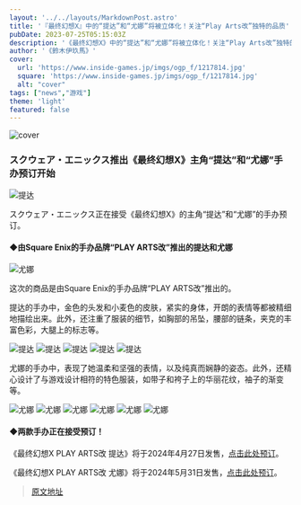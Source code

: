 ```yaml
---
layout: '../../layouts/MarkdownPost.astro'
title: '『最终幻想X』中的“提达”和“尤娜”将被立体化！关注“Play Arts改”独特的品质'
pubDate: 2023-07-25T05:15:03Z
description: '《最终幻想X》中的“提达”和“尤娜”将被立体化！关注“Play Arts改”独特的品质'
author: '《鈴木伊玖馬》'
cover:
  url: 'https://www.inside-games.jp/imgs/ogp_f/1217814.jpg'
  square: 'https://www.inside-games.jp/imgs/ogp_f/1217814.jpg'
  alt: "cover"
tags: ["news","游戏"]
theme: 'light'
featured: false
---
```


![cover](https://www.inside-games.jp/imgs/ogp_f/1217814.jpg)

### スクウェア・エニックス推出《最终幻想X》主角“提达”和“尤娜”手办预订开始

![提达](https://www.inside-games.jp/imgs/zoom/1217815.png)

スクウェア・エニックス正在接受《最终幻想X》的主角“提达”和“尤娜”的手办预订。

#### ◆由Square Enix的手办品牌“PLAY ARTS改”推出的提达和尤娜

![尤娜](https://www.inside-games.jp/imgs/zoom/1217816.png)

这次的商品是由Square Enix的手办品牌“PLAY ARTS改”推出的。

提达的手办中，金色的头发和小麦色的皮肤，紧实的身体，开朗的表情等都被精细地描绘出来。此外，还注重了服装的细节，如胸部的吊坠，腰部的链条，夹克的丰富色彩，大腿上的标志等。

![提达](https://www.inside-games.jp/imgs/zoom/1217817.png)
![提达](https://www.inside-games.jp/imgs/zoom/1217818.png)
![提达](https://www.inside-games.jp/imgs/zoom/1217819.png)
![提达](https://www.inside-games.jp/imgs/zoom/1217821.png)
![提达](https://www.inside-games.jp/imgs/zoom/1217823.png)

尤娜的手办中，表现了她温柔和坚强的表情，以及纯真而娴静的姿态。此外，还精心设计了与游戏设计相符的特色服装，如带子和袴子上的华丽花纹，袖子的渐变等。

![尤娜](https://www.inside-games.jp/imgs/zoom/1217824.png)
![尤娜](https://www.inside-games.jp/imgs/zoom/1217825.png)
![尤娜](https://www.inside-games.jp/imgs/zoom/1217826.png)
![尤娜](https://www.inside-games.jp/imgs/zoom/1217827.png)
![尤娜](https://www.inside-games.jp/imgs/zoom/1217828.png)
![尤娜](https://www.inside-games.jp/imgs/zoom/1217831.png)

#### ◆两款手办正在接受预订！

《最终幻想X PLAY ARTS改 提达》将于2024年4月27日发售，[点击此处预订](https://store.jp.square-enix.com/item/MFF10PA01.html)。

《最终幻想X PLAY ARTS改 尤娜》将于2024年5月31日发售，[点击此处预订](https://store.jp.square-enix.com/item/MFF10PA02.html)。

>[原文地址](https://www.inside-games.jp/article/2023/07/25/147386.html)  